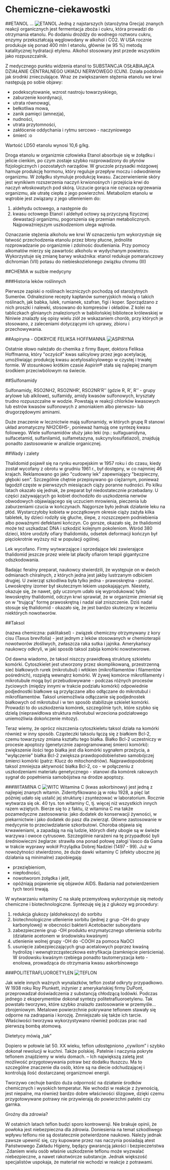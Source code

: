 Chemiczne-ciekawostki
=====================
##ETANOL ...
![ETANOL](http://upload.wikimedia.org/wikipedia/commons/7/7c/Etanol.jpg)
Jedną z najstarszych (starożytna Grecja) znanych reakcji organicznych jest fermentacja zboża i cukru, która prowadzi do otrzymania etanolu. Po dodaniu drożdży do wodnego roztworu cukru, enzymy przekształcają węglowodany w alkohol i CO2.
 W USA rocznie produkuje się ponad 400 mln l etanolu, głównie (w 95 %) metodą katalitycznej hydratacji etylenu. Alkohol stosowany jest przede wszystkim jako rozpuszczalnik.

 Z medycznego punktu widzenia etanol to SUBSTANCJA OSŁABIAJĄCA DZIAŁANIE CENTRALNEGO UKłADU NERWOWEGO (CUN). Działa podobnie jak środnki znieczulające. 
 Wraz ze zwiększaniem stężenia etanolu we krwi następują po sobie objawy:
 - podekscytowanie, wzrost nastroju towarzyskiego,
 - zaburzenie koordynacji,
- utrata równowagi,
- bełkotliwa mowa,
- zanik pamięci (amnezja),
- nudności, 
- utrata przytomności,
- zakłócenie oddychania i rytmu sercowo - naczyniowego
- śmierć :o

 Wartość LD50 etanolu wynosi 10,6 g/kg.

Droga etanolu w organizmie człowieka
 Etanol absorbuje się w żołądku i jelicie cienkim, po czym zostaje szybko rozprowadzony do płynów fizjologicznych i pozostałych narządów. W gruczole przysadki mózgowej hamuje produkcję hormonu, który reguluje przepływ moczu i odwodnienie organizmu. W żołądku stymuluje produkcję kwasu. Zaczerwienienie skóry jest wynikiwm rozszerzenia naczyń krwionośnych i przejścia krwi do naczyń włoskowatych pod skórą. Uczucie gorąca nie oznacza ogrzewania organizmu, ale utratę ciepła z jego powierzchni. 
 Metabolizm etanolu w wątrobie jest związany z jego utlenieniem do:
 1) aldehydu octowego, a następnie do
 2) kwasu octowego
 Etanol i aldehyd octowy są przyczyną fizycznej dewastacji organizmu, pogorszenia się przemian metabolicznych. Najpoważniejszym uszkodzeniom ulega wątroda. 

Oznaczanie stężenia alkoholu we krwi
 W oznaczeniu tym wykorzystuje się łatwość przechodzenia etanolu przez błony płucne, jednolite rozprowadzanie po organizmie i zdolnośc doutleniania.
 Przy pomocy alkomatów mierzy się zawartośc alkoholu w wydychanym powietrzu. Wykorzystuje się zmianę barwy wskaźnika: etanol redukuje pomarańczowy dichromian (VII) potasu do niebieskozielonego związku chromu (III) 
 
 
##CHEMIA w sużbie medycyny

 
###Historia leków roślinnych 

Pierwsze zapiski o roślinach leczniczych pochodzą od starożytnych Sumerów. Odnalezione recepty kapłanów sumeryjskich mówią o takich roślinach, jak babka, lulek, rumianek, szafran, figi i koper. Sporządzano z nich proszki i nalewki, stosowano do kompresów i okładów. Z kolei na tabliczkach glinianych znalezionych w babilońskiej bibliotece królewskiej w Niniwie znalazły się opisy wielu ziół ze wskazaniem chorób, przy których je stosowano, z zaleceniami dotyczącymi ich uprawy, zbioru i przechowywania.



##Aspiryna - ODKRYCIE FELIKSA HOFFMANNA 
![ASPIRYNA](http://upload.wikimedia.org/wikipedia/commons/d/dc/Aspirin-3D-vdW.png)

Ostatnie słowo należało do chemika z firmy Bayer, doktora Feliksa Hoffmanna, który "oczyścił" kwas salicylowy przez jego acetylację, umożliwiając produkcję kwasu acetylosalicylowego w czystej i trwałej formie. W stosunkowo krótkim czasie Aspirin® stała się najlepiej znanym środkiem przeciwbólowym na świecie.



##Sulfonamidy

Sulfonamidy, RSO2NH2, RSO2NHR’, RSO2NR’R’’ (gdzie R, R’, R’’ - grupy arylowe lub alkilowe), sulfamidy, amidy kwasów sulfonowych, kryształy trudno rozpuszczalne w wodzie. Powstają w reakcji chlorków kwasowych lub estrów kwasów sulfonowych z amoniakiem albo pierwszo- lub drugorzędowymi aminami.

Duże znaczenie w lecznictwie mają sulfonamidy, w których grupę R stanowi układ aromatyczny NH2C6H5-, ponieważ hamują one syntezę kwasu foliowego. Wiele sulfonamidów służy jako leki (np.: sulfaguanidyna, sulfacetamid, sulfanilamid, sulfametazyna, sukcynylosulfatiazol), znajdują ponadto zastosowanie w analizie organicznej.




##Wady i zalety

Thalidomid pojawił się na rynku europejskim w 1957 roku i do czasu, kiedy został wycofany z obrotu w grudniu 1961 r., był dostępny, w co najmniej 46 krajach. Reklamowano go jako "cudowny lek" zapewniający "bezpieczny, głęboki sen". Szczególnie chętnie przepisywano go ciężarnym, ponieważ łagodził częste w pierwszych miesiącach ciąży poranne nudności. Po kilku latach okazało się jednak, że preparat był niedostatecznie przebadany. U części zażywających go kobiet dochodziło do uszkodzenia nerwów obwodowych objawiającego się uczuciem mrowienia, pieczenia lub zaburzeniami czucia w kończynach. Najgorsze było jednak działanie leku na płód. Wystarczyłoby kobieta w początkowym okresie ciąży zażyła kilka tabletek, by dzieci rodziły się głuche, ślepe, z rozszczepem podniebienia albo poważnymi defektami kończyn. Co gorsze, okazało się, że thalidomid może też uszkadzać DNA i szkodzić kolejnym pokoleniom. Wśród 380 dzieci, które urodziły ofiary thalidomidu, odsetek deformacji kończyn był pięciokrotnie wyższy niż w populacji ogólnej.

Lek wycofano. Firmy wytwarzające i sprzedające leki zawierające thalidomid jeszcze przez wiele lat płaciły ofiarom terapii gigantyczne odszkodowania.

Badając feralny preparat, naukowcy stwierdzili, że występuje on w dwóch odmianach chiralnych, z których jedna jest jakby lustrzanym odbiciem drugiej. U zwierząt szkodliwa była tylko jedna - prawoskrętna - postać. Lewoskrętny izomer był skutecznym lekiem uspokajającym. Niestety, okazuje się, że nawet, gdy uczonym udało się wyprodukować tylko lewoskrętny thalidomid, odczyn krwi sprawiał, że w organizmie zmieniał się on w "trującą" formę prawoskrętną i nadal siał zniszczenie. Dziś nadal stosuje się thalidomid - okazało się, że jest bardzo skuteczny w leczeniu niektórych nowotworów.



 

##Taksol  

(nazwa chemiczna: paklitaksel) - związek chemiczny otrzymywany z kory cisu (Taxus brevifolia) - jest jednym z leków stosowanych w chemioterapii nowotworów złośliwych, zwłaszcza raka sutka i jajnika. Amerykańscy naukowcy odkryli, w jaki sposób taksol zabija komórki nowotworowe. 

Od dawna wiadomo, że taksol niszczy prawidłową strukturę szkieletu komórki. Cytoszkielet jest utworzony przez skomplikowaną, przestrzenną sieć białkowych rurek (mikrotubul) i włókien (mikrofilamentów i filamentów pośrednich), rozpiętą wewnątrz komórki. W żywej komórce mikrofilamenty i mikrotubule mogą być przebudowywane - podczas różnych procesów życiowych (między innymi w trakcie podziału komórki) odpowiednie podjednostki białkowe są przyłączane albo odłączane do mikrotubul i mikrofilamentów. Taksol uniemożliwia odłączanie się podjednostek białkowych od mikrotubul i w ten sposób stabilizuje szkielet komórki. Prowadzi to do uszkodzenia komórek, szczególnie tych, które szybko się dzielą (nieprawidłowa struktura mikrotubul wrzeciona podziałowego uniemożliwia dokończenie mitozy). 

Teraz wiemy, że oprócz niszczenia cytoszkieletu taksol działa na komórki również w inny sposób. Cząsteczki taksolu łączą się z białkiem Bcl-2, czemu towarzyszy zmiana kształtu tego białka. Białko Bcl-2 uczestniczy w procesie apoptozy (genetycznie zaprogramowanej śmierci komórki): zwiększenie ilości tego białka jest dla komórki sygnałem przeżycia, a "wyłączenie" białka Bcl-2 zwiększa prawdopodobieństwo samobójczej śmierci komórki (patrz: Klucz do mitochondriów). Najprawdopodobniej taksol zmniejsza aktywność białka Bcl-2, co - w połączeniu z uszkodzeniami materiału genetycznego - stanowi dla komórek rakowych sygnał do popełnienia samobójstwa na drodze apoptozy. 

###WITAMINA C
![WITC](http://upload.wikimedia.org/wikipedia/commons/d/da/L-ascorbic-acid-3D-balls.png)
Witamina C (kwas askorbinowy) jest jedną z najlepiej znanych witamin. Zidentyfikowano ją w roku 1928, a pięć lat później udało się ustalić jej strukturę i zsyntezować w laboratorium. 
 Rocznie wytwarza się ok. 40 tys. ton witaminy C, tj. więcej niż wszystkich innych razem wziętych. Bierze się to z faktu, iż witamina C ma także pozamedyczne zastosowania: jako dodatek do konserwacji żywności, w piekarnictwie i jako dodatek do pasz dla zwierząt. 
 Główne zastosowanie w medycynie to przeciwdziałanie szkorbutowi. Choroba objawia się krwawieniami, a zapadają na nią ludzie, których diety ubogie są w świeże warzywa i owoce cytrusowe. Szczególnie narażeni na tę przypadłość byli średniowieczni żeglarze: strawiła ona ponad połowę załogi Vasco da Gama w trakcie wyprawy wokół Przylądka Dobrej Nadziei (1497 - 99).
Już w nowożytności stwierdzono, że duże dawki witaminy C (efekty uboczne jej działania są minimalne) zapobiegają:
- przeziębieniom,
- niepłodności,
- nowotworom żołądka i jelit,
- opóźniają pojawienie się objawów AIDS.
 Badania nad potwierdzeniem tych teorii trwają.

W wytwarzaniu witaminy C na skalę przemysłową wykorzystuje się metody chemiczne i biotechnologiczne. Syntezuję się ją z glukozy wg procedury:
 1) redukcja glukozy (aldoheksozy) do sorbitu
 2) biotechnologiczne utlenienie sorbitu (jednej z grup -OH do grupy karbonylowej) w obecności bakterii Acetobacter suboxydans
 3) zabezpieczenie grup -OH produktu enzymatycznego utlenienia sobritu (działanie acetonem w środowisku kwaśnym)
 4) utlenienie wolnej grupy -OH do -COOH za pomoca NaOCl
 5) usunięcie zabezpieczających grup acetalowych poprzez kwaśną hydrolizę i wewnątrzcząsteczkowa estryfikacja (zamknięcie pierścienia). W środowsku kwaśnym rzebiega ponadto tautomeryzacja keto - enolowa, prowadząca do otrzymania kwasu askorbinowego
 
###POLITETRAFLUOROETYLEN
![TEFLON](http://upload.wikimedia.org/wikipedia/commons/1/17/Teflon_structure.PNG)

Jak wiele innych ważnych wynalazków, teflon został odkryty przypadkowo. W 1938 roku Roy Plunkett, inżynier z amerykańskiej firmy DuPont, przeprowadzał doświadczenia z substancją chłodzącą lodówki. Podczas jednego z eksperymentów dokonał syntezy politetrafluoroetylenu. Tak powstało tworzywo, które szybko znalazło zastosowanie w przemyśle… zbrojeniowym. Metalowe powierzchnie pokrywane teflonem stawały się odporne na zadrapania i korozję. Zmniejszało się także ich tarcie. Właściwości tworzywa wykorzystywano również podczas prac nad pierwszą bombą atomową.

Dietetycy mówią „tak”

Dopiero w połowie lat 50. XX wieku, teflon udostępniono „cywilom” i szybko dokonał rewolucji w kuchni. Także polskiej. Patelnie i naczynia pokryte teflonem znajdziemy w wielu domach. – Ich największą zaletą jest możliwość przygotowywania potraw bez dodatku tłuszczu. Ma to szczególne znaczenie dla osób, które są na diecie odchudzającej i kontrolują ilość dostarczanej organizmowi energii.

Tworzywo cechuje bardzo duża odporność na działanie środków chemicznych i wysokich temperatur. Nie wchodzi w reakcje z żywnością, jest niepalne, ma również bardzo dobre właściwości ślizgowe, dzięki czemu przygotowywane potrawy nie przywierają do powierzchni patelni czy garnka.


Groźny dla zdrowia?

W ostatnich latach teflon budzi sporo kontrowersji. Nie brakuje opinii, że powłoka jest niebezpieczna dla zdrowia. 
Doniesienia na temat szkodliwego wpływu teflonu nie są dostatecznie potwierdzone naukowo. Należy jednak zawsze upewnić się, czy kupowane przez nas naczynia posiadają atest Państwowego Zakładu Higieny, będący gwarancją jakości i bezpieczeństwa .Zdaniem wielu osób właśnie uszkodzenie teflonu może wyzwalać niebezpieczne, a nawet rakotwórcze substancje. Jednak większość specjalistów uspokaja, że materiał nie wchodzi w reakcje z potrawami.

